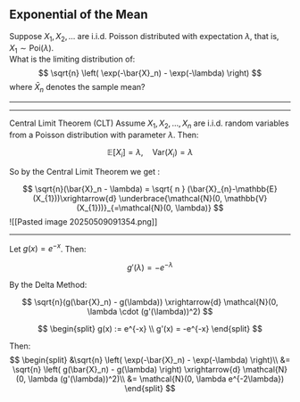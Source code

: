 ## Exponential of the Mean

Suppose $X_1, X_2, \ldots$ are i.i.d. Poisson distributed with expectation $\lambda$, that is, $X_1 \sim \text{Poi}(\lambda)$.  
What is the limiting distribution of:
$$
\sqrt{n} \left( \exp(-\bar{X}_n) - \exp(-\lambda) \right)
$$
where $\bar{X}_n$ denotes the sample mean?

---
---


Central Limit Theorem (CLT)
Assume $X_1, X_2, \dots, X_n$ are i.i.d. random variables from a Poisson distribution with parameter $\lambda$. Then:

$$
\mathbb{E}[X_i] = \lambda, \quad \text{Var}(X_i) = \lambda
$$

So by the Central Limit Theorem we get :

$$
\sqrt{n}(\bar{X}_n - \lambda) = \sqrt{ n } (\bar{X}_{n}-\mathbb{E}(X_{1}))\xrightarrow{d} \underbrace{\mathcal{N}(0, \mathbb{V}(X_{1}))}_{=\mathcal{N}(0, \lambda)}
$$
![[Pasted image 20250509091354.png]]

---
Let $g(x) = e^{-x}$. Then:

$$
g'(\lambda) = -e^{-\lambda}
$$

By the Delta Method:

$$
\sqrt{n}(g(\bar{X}_n) - g(\lambda)) \xrightarrow{d} \mathcal{N}(0, \lambda \cdot (g'(\lambda))^2)
$$

$$
\begin{split}
g(x) := e^{-x} \\
g'(x) = -e^{-x}
\end{split}
$$

Then:
$$
\begin{split}
&\sqrt{n} \left( \exp(-\bar{X}_n) - \exp(-\lambda) \right)\\
&= \sqrt{n} \left( g(\bar{X}_n) - g(\lambda) \right)
\xrightarrow{d} \mathcal{N}(0, \lambda (g'(\lambda))^2)\\
&= \mathcal{N}(0, \lambda e^{-2\lambda})
\end{split}
$$
